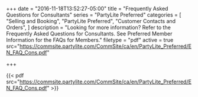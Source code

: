 +++
date = "2016-11-18T13:52:27-05:00"
title = "Frequently Asked Questions for Consultants"
series = "PartyLite Preferred"
categories = [
  "Selling and Booking",
  "PartyLite Preferred",
  "Customer Contacts and Orders",
]
description = "Looking for more information? Refer to the Frequently Asked Questions for Consultants. See Preferred Member Information for the FAQs for Members."
filetype = "pdf"
active = true
src="https://commsite.partylite.com/CommSite/ca/en/PartyLite_Preferred/EN_FAQ_Cons.pdf"

+++

{{< pdf src="https://commsite.partylite.com/CommSite/ca/en/PartyLite_Preferred/EN_FAQ_Cons.pdf" >}}
